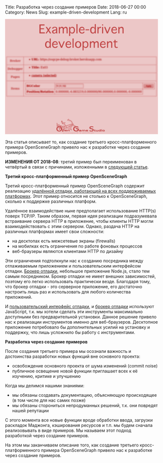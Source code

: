 Title: Разработка через создание примеров
Date: 2018-06-27 00:00
Category: News
Slug: example-driven-development
Lang: ru

![Screenshot][screenshot]

Эта статья описывает то, как создание третьего кросс-платформенного примера OpenSceneGraph привело нас к разработке через создание примеров.

**ИЗМЕНЕНИЯ ОТ 2018-08**: третий пример был переименован в четвёртый в связи с причинами, изложенными в [следующей статье][article-2018-august].

**Третий кросс-платформенный пример OpenSceneGraph**

Третий кросс-платформенный пример OpenSceneGraph содержит реализацию [удалённой отладки, работающей на всех поддерживаемых платформах][osgcpe-03]. Этот пример относится не столько к OpenSceneGraph, сколько к поддержке различных платформ.

Удалённое взаимодействие ныне предполагает использование HTTP(s) поверх TCP/IP. Таким образом, первая идея реализации подразумевала встраивание сервера HTTP в приложение, чтобы клиенты HTTP могли взаимодействовать с этим сервером.
Однако, раздача HTTP на различных платформах имеет свои сложности:

* на десктопах есть межсетевые экраны (firewalls)
* на мобилках есть ограничения по работе фоновых процессов
* веб-браузеры являются клиентами HTTP по дизайну

Эти ограничения подтолкнули нас к созданию посредника между отлаживаемым приложением и пользовательским интерфейсом отладки.  [Брокер отладки][debug-broker], небольшое приложение Node.js, стало тем самым посредником. Брокер отладки не имеет внешних зависимостей, поэтому его легко использовать практически везде. Благодаря тому, что брокер отладки - это серверное приложение, его достаточно настроить лишь раз и использовать для любого количества приложений.

И [пользовательский интерфейс отладки][debug-ui], и [брокер отладки][debug-broker] используют JavaScript, т.к. мы хотели сделать эти инструменты максимально доступными без предварительной установки. Данное решение привело нас к реализации инструментов именно для веб-браузеров. Десктопное приложение потребовало бы дополнительных усилий на установку и поддержку, что лишь усложнило бы работу с инструментами.

**Разработка через создание примеров**

После создания третьего примера мы осознали важность и достоинства разработки новых функций вне основного проекта:

* освобождение основного проекта от шума изменений (commit noise)
* публичное освещение новой функции приглашает всех к её изучению, критике и улучшению

Когда мы делимся нашими знаниями:

* мы обязаны создавать документацию, объясняющую происходящее (в том числе для нас самих позже)
* мы обязаны сторониться непродуманных решений, т.к. они повредят нашей репутации

С этого момента все новые функции вроде обработки ввода, загрузки раскладок Маджонга, кэширования ресурсов и т.п. мы будем сначала реализовывать в виде примеров. Мы называем этот подход разработкой через создание примеров.

На этом мы заканчиваем описание того, как создание третьего кросс-платформенного примера OpenSceneGraph привело нас к разработке через создание примеров.


[screenshot]: ../../images/2018-06-27-example-driven-development.png
[article-2018-august]: examples-and-dependencies.html

[osgcpe-03]: https://github.com/OGStudio/openscenegraph-cross-platform-examples/tree/master/03.RemoteDebugging
[debug-broker]: https://github.com/OGStudio/debug-broker
[debug-ui]: https://github.com/OGStudio/debug-ui

